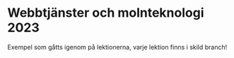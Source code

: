 # Webbtjänster och molnteknologi 2023

Exempel som gåtts igenom på lektionerna, varje lektion finns i skild branch!

